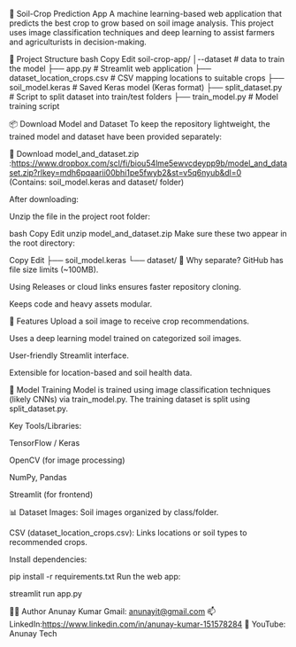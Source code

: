 🌱 Soil-Crop Prediction App
A machine learning-based web application that predicts the best crop to grow based on soil image analysis. This project uses image classification techniques and deep learning to assist farmers and agriculturists in decision-making.

📁 Project Structure
bash
Copy
Edit
soil-crop-app/
│--dataset                     # data to train the model
├── app.py                      # Streamlit web application
├── dataset_location_crops.csv # CSV mapping locations to suitable crops
├── soil_model.keras           # Saved Keras model (Keras format)
├── split_dataset.py           # Script to split dataset into train/test folders
├── train_model.py             # Model training script

📦 Download Model and Dataset
To keep the repository lightweight, the trained model and dataset have been provided separately:

🔗 Download model_and_dataset.zip :https://www.dropbox.com/scl/fi/biou54lme5ewvcdeypp9b/model_and_dataset.zip?rlkey=mdh6pqaarii00bhi1pe5fwyb2&st=v5q6nyub&dl=0   
(Contains: soil_model.keras and dataset/ folder)

After downloading:

Unzip the file in the project root folder:

bash
Copy
Edit
unzip model_and_dataset.zip
Make sure these two appear in the root directory:

Copy
Edit
├── soil_model.keras
└── dataset/
🧠 Why separate?
GitHub has file size limits (~100MB).

Using Releases or cloud links ensures faster repository cloning.

Keeps code and heavy assets modular.


🚀 Features
Upload a soil image to receive crop recommendations.

Uses a deep learning model trained on categorized soil images.

User-friendly Streamlit interface.

Extensible for location-based and soil health data.

🧠 Model Training
Model is trained using image classification techniques (likely CNNs) via train_model.py. The training dataset is split using split_dataset.py.

Key Tools/Libraries:

TensorFlow / Keras

OpenCV (for image processing)

NumPy, Pandas

Streamlit (for frontend)

📊 Dataset
Images: Soil images organized by class/folder.

CSV (dataset_location_crops.csv): Links locations or soil types to recommended crops.

Install dependencies:


pip install -r requirements.txt
Run the web app:

streamlit run app.py


🧑‍💻 Author
Anunay Kumar
    Gmail: anunayit@gmail.com
📫 LinkedIn:https://www.linkedin.com/in/anunay-kumar-151578284
🎥 YouTube: Anunay Tech

